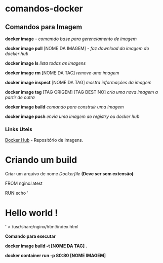 # comandos-docker #

## Comandos para Imagem ##

 __docker image__ - _comamdo base para gerenciamento de imagem_
 
 __docker image pull__ [NOME DA IMAGEM] - _faz download da imagem do docker hub_

__docker image ls__ _lista todas as imagens_

__docker image rm__ [NOME DA TAG] _remove uma imagem_

__docker image inspect__ [NOME DA TAG] _mostra informações da imagem_

__docker image tag__ [TAG ORIGEM] [TAG DESTINO] _cria uma nova imagem a partir de outra_

__docker image build__ _comando para construir uma imagem_

__docker image push__ _envia uma imagem ao registry ou docker hub_

### Links Uteis ###

[Docker Hub](https://hub.docker.com/search/?type=image) - Repositório de imagens.


# Criando um build #

Criar um arquivo de nome _Dockerfile_ __(Deve ser sem extensão)__

FROM nginx:latest

RUN echo '<h1>Hello world !</h1>' > /usr/share/nginx/html/index.html
  
__Comando para executar__

__docker image build -t [NOME DA TAG] .__

__docker container run -p 80:80 [NOME IMAGEM]__
